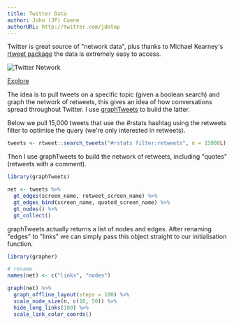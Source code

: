 ```yaml
---
title: Twitter Data
author: John (JP) Coene
authorURL: http://twitter.com/jdatap
---
```


Twitter is great source of "network data", plus thanks to Michael Kearney's [rtweet package](https://github.com/ropensci/rtweet) the data is extremely easy to access.

![Twitter Network](/img/twitter-demo.png)

<a class="button" href="/img/twitter-demo.html">Explore</a>

The idea is to pull tweets on a specific topic (given a boolean search) and graph the network of retweets, this gives an idea of how conversations spread throughout Twitter. I use [graphTweets](http://graphtweets.john-coene.com/) to build the latter.

Below we pull 15,000 tweets that use the #rstats hashtag using the retweets filter to optimise the query (we're only interested in retweets).

```r
tweets <- rtweet::search_tweets("#rstats filter:retweets", n = 15000L)
```

Then I use graphTweets to build the network of retweets, including "quotes" (retweets with a comment).

```r
library(graphTweets)

net <- tweets %>% 
  gt_edges(screen_name, retweet_screen_name) %>% 
  gt_edges_bind(screen_name, quoted_screen_name) %>% 
  gt_nodes() %>% 
  gt_collect()
```

graphTweets actually returns a list of nodes and edges. After renaming "edges" to "links" we can simply pass this object straight to our initialisation function.

```r
library(grapher)

# rename
names(net) <- c("links", "nodes")

graph(net) %>% 
  graph_offline_layout(steps = 100) %>% 
  scale_node_size(n, c(10, 50)) %>% 
  hide_long_links(100) %>% 
  scale_link_color_coords()
```
